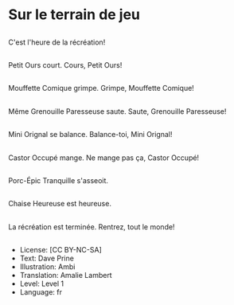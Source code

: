 # Sur le terrain de jeu

##
C'est l'heure de la récréation!

##
Petit Ours court. Cours, Petit Ours!

##
Mouffette Comique grimpe. Grimpe, Mouffette Comique!

##
Même Grenouille Paresseuse saute. Saute, Grenouille Paresseuse!

##
Mini Orignal se balance. Balance-toi, Mini Orignal!

##
Castor Occupé mange. Ne mange pas ça, Castor Occupé!

##
Porc-Épic Tranquille s'asseoit. 

##
Chaise Heureuse est heureuse.

##
La récréation est terminée. Rentrez, tout le monde!

##
* License: [CC BY-NC-SA]
* Text: Dave Prine
* Illustration: Ambi
* Translation: Amalie Lambert
* Level: Level 1
* Language: fr
